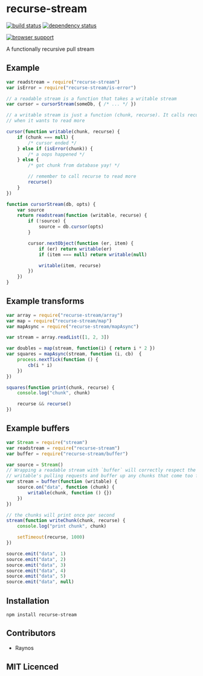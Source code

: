# recurse-stream

[![build status][1]][2] [![dependency status][3]][4]

[![browser support][5]][6]

A functionally recursive pull stream

## Example

```js
var readstream = require("recurse-stream")
var isError = require("recurse-stream/is-error")

// a readable stream is a function that takes a writable stream
var cursor = cursorStream(someDb, { /* ... */ })

// a writable stream is just a function (chunk, recurse). It calls recurse
// when it wants to read more

cursor(function writable(chunk, recurse) {
    if (chunk === null) {
        /* cursor ended */
    } else if (isError(chunk)) {
        /* a oops happened */
    } else {
        /* got chunk from database yay! */

        // remember to call recurse to read more
        recurse()
    }
})

function cursorStream(db, opts) {
    var source
    return readstream(function (writable, recurse) {
        if (!source) {
            source = db.cursor(opts)
        }

        cursor.nextObject(function (er, item) {
            if (er) return writable(er)
            if (item === null) return writable(null)

            writable(item, recurse)
        })
    })
}
```

## Example transforms

```js
var array = require("recurse-stream/array")
var map = require("recurse-stream/map")
var mapAsync = require("recurse-stream/mapAsync")

var stream = array.readList([1, 2, 3])

var doubles = map(stream, function(i) { return i * 2 })
var squares = mapAsync(stream, function (i, cb)  {
    process.nextTick(function () {
        cb(i * i)
    })
})

squares(function print(chunk, recurse) {
    console.log("chunk", chunk)

    recurse && recurse()
})
```

## Example buffers

```js
var Stream = require("stream")
var readstream = require("recurse-stream")
var buffer = require("recurse-stream/buffer")

var source = Stream()
// Wrapping a readable stream with `buffer` will correctly respect the
// writable's pulling requests and buffer up any chunks that come too fast
var stream = buffer(function (writable) {
    source.on("data", function (chunk) {
        writable(chunk, function () {})
    })
})

// the chunks will print once per second
stream(function writeChunk(chunk, recurse) {
    console.log("print chunk", chunk)

    setTimeout(recurse, 1000)
})

source.emit("data", 1)
source.emit("data", 2)
source.emit("data", 3)
source.emit("data", 4)
source.emit("data", 5)
source.emit("data", null)
```

## Installation

`npm install recurse-stream`

## Contributors

 - Raynos

## MIT Licenced


  [1]: https://secure.travis-ci.org/Raynos/recurse-stream.png
  [2]: http://travis-ci.org/Raynos/recurse-stream
  [3]: http://david-dm.org/Raynos/recurse-stream.png
  [4]: http://david-dm.org/Raynos/recurse-stream
  [5]: http://ci.testling.com/Raynos/recurse-stream.png
  [6]: http://ci.testling.com/Raynos/recurse-stream
